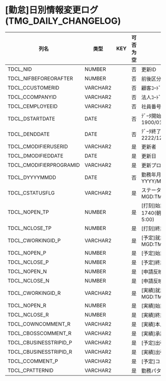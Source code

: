 # [勤怠]日別情報変更ログ                                                (TMG_DAILY_CHANGELOG)
| 列名   | 类型   | KEY  | 可否为空 | 注释   |
| ---- | ---- | ---- | ---- | ---- |
|TDCL_NID|NUMBER||否|更新ID                                                                                      |
|TDCL_NIFBEFOREORAFTER|NUMBER||否|前後区分( 0：前 1：後)                                                                            |
|TDCL_CCUSTOMERID|VARCHAR2||否|顧客ｺｰﾄﾞ                        固定：01                                                       |
|TDCL_CCOMPANYID|VARCHAR2||否|法人ｺｰﾄﾞ                                                                                    |
|TDCL_CEMPLOYEEID|VARCHAR2||否|社員番号                                                                                      |
|TDCL_DSTARTDATE|DATE||否|ﾃﾞｰﾀ開始日                       固定：1900/01/01                                               |
|TDCL_DENDDATE|DATE||否|ﾃﾞｰﾀ終了日                       固定：2222/12/31                                               |
|TDCL_CMODIFIERUSERID|VARCHAR2||是|更新者                                                                                       |
|TDCL_DMODIFIEDDATE|DATE||是|更新日                                                                                       |
|TDCL_CMODIFIERPROGRAMID|VARCHAR2||是|更新プログラムID                                                                                 |
|TDCL_DYYYYMMDD|DATE||否|勤務年月日                         YYYY/MM/DD                                                  |
|TDCL_CSTATUSFLG|VARCHAR2||是|ステータスフラグ                      MGD:TMG_DATASTATUS                                          |
|TDCL_NOPEN_TP|NUMBER||是|[打刻]始業時刻                      300～1740(朝5:00～翌朝5:00)                                      |
|TDCL_NCLOSE_TP|NUMBER||是|[打刻]終業時刻                                                                                  |
|TDCL_CWORKINGID_P|VARCHAR2||是|[予定]就業区分                      MGD:TMG_WORK                                                |
|TDCL_NOPEN_P|NUMBER||是|[予定]始業時刻                                                                                  |
|TDCL_NCLOSE_P|NUMBER||是|[予定]終業時刻                                                                                  |
|TDCL_NOPEN_N|NUMBER||是|[申請反映]始業時刻                                                                                |
|TDCL_NCLOSE_N|NUMBER||是|[申請反映]終業時刻                                                                                |
|TDCL_CWORKINGID_R|VARCHAR2||是|[実績]就業区分                      MGD:TMG_WORK                                                |
|TDCL_NOPEN_R|NUMBER||是|[実績]始業時刻                                                                                  |
|TDCL_NCLOSE_R|NUMBER||是|[実績]終業時刻                                                                                  |
|TDCL_COWNCOMMENT_R|VARCHAR2||是|[実績]本人コメント                                                                                |
|TDCL_CBOSSCOMMENT_R|VARCHAR2||是|[実績]承認者コメント                                                                               |
|TDCL_CBUSINESSTRIPID_P|VARCHAR2||是|[予定]出張区分                                                                                  |
|TDCL_CBUSINESSTRIPID_R|VARCHAR2||是|[実績]出張区分                                                                                  |
|TDCL_CCOMMENT_P|VARCHAR2||是|[予定]コメント                                                                                  |
|TDCL_CPATTERNID|VARCHAR2||是|勤務パターンID                                                                                  |
